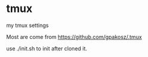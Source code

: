 # tmux
my tmux settings

Most are come from https://github.com/gpakosz/.tmux

use ./init.sh to init after cloned it.
